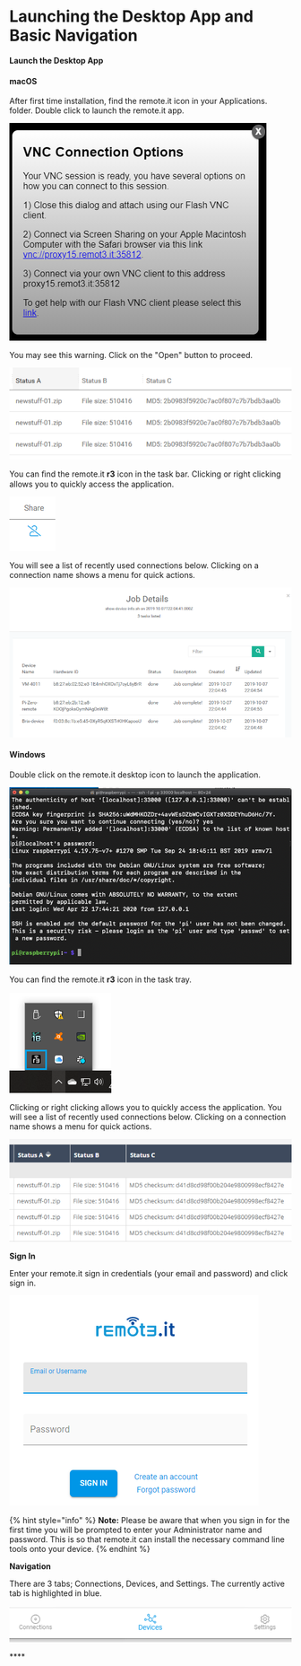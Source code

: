 # Launching the Desktop App and Basic Navigation

**Launch the Desktop App**

#### macOS

After first time installation, find the remote.it icon in your Applications. folder.  Double click to launch the remote.it app.

![](../../.gitbook/assets/image%20%28133%29.png)

You may see this warning.  Click on the "Open" button to proceed.

![](../../.gitbook/assets/image%20%28256%29.png)

You can ﬁnd the remote.it **r3** icon in the task bar. Clicking or right clicking allows you to quickly access the application. 

![](../../.gitbook/assets/image%20%28402%29.png)

You will see a list of recently used connections below.  Clicking on a connection name shows a menu for quick actions.

![](../../.gitbook/assets/image%20%28247%29.png)

#### Windows

Double click on the remote.it desktop icon to launch the application.

![](../../.gitbook/assets/image%20%2895%29.png)

  
You can ﬁnd the remote.it **r3** icon in the task tray. 

![](../../.gitbook/assets/image%20%28503%29.png)

Clicking or right clicking allows you to quickly access the application. You will see a list of recently used connections below.  Clicking on a connection name shows a menu for quick actions.

![](../../.gitbook/assets/image%20%28287%29.png)

**Sign In**

Enter your remote.it sign in credentials \(your email and password\) and click sign in.

![](../../.gitbook/assets/image%20%28339%29.png)

{% hint style="info" %}
**Note:** Please be aware that when you sign in for the first time you will be prompted to enter your Administrator name and password. This is so that remote.it can install the necessary command line tools onto your device. 
{% endhint %}

**Navigation**

There are 3 tabs; Connections, Devices, and Settings.  The currently active tab is highlighted in blue.

![](../../.gitbook/assets/image%20%28210%29.png)

\*\*\*\*

